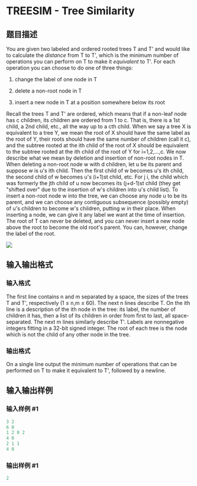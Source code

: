 # TREESIM - Tree Similarity

## 题目描述

You are given two labeled and ordered rooted trees T and T' and would like to calculate the _distance_ from T to T', which is the minimum number of operations you can perform on T to make it _equivalent_ to T'. For each operation you can choose to do one of three things:

1. change the label of one node in T

2. delete a non-root node in T

3. insert a new node in T at a position somewhere below its root

Recall the trees T and T' are ordered, which means that if a non-leaf node has c children, its children are ordered from 1 to c. That is, there is a 1st child, a 2nd child, etc., all the way up to a cth child. When we say a tree X is equivalent to a tree Y, we mean the root of X should have the same label as the root of Y, their roots should have the same number of children (call it c), and the subtree rooted at the ith child of the root of X should be equivalent to the subtree rooted at the ith child of the root of Y for i=1,2,...,c. We now describe what we mean by deletion and insertion of non-root nodes in T. When deleting a non-root node w with d children, let u be its parent and suppose w is u's ith child. Then the first child of w becomes u's ith child, the second child of w becomes u's (i+1)st child, etc. For j  i, the child which was formerly the jth child of u now becomes its (j+d-1)st child (they get "shifted over" due to the insertion of w's children into u's child list). To insert a non-root node w into the tree, we can choose any node u to be its parent, and we can choose any contiguous subsequence (possibly empty) of u's children to become w's children, putting w in their place. When inserting a node, we can give it any label we want at the time of insertion. The root of T can never be deleted, and you can never insert a new node above the root to become the old root's parent. You can, however, change the label of the root.

![](https://cdn.luogu.com.cn/upload/vjudge_pic/SP3581/0c2cdad699e012c26f0e22197c39aa118d7360fa.png)

## 输入输出格式

### 输入格式

The first line contains n and m separated by a space, the sizes of the trees T and T', respectively (1 ≤ n,m ≤ 60). The next n lines describe T. On the ith line is a description of the ith node in the tree: its label, the number of children it has, then a list of its children in order from first to last, all space-separated. The next m lines similarly describe T'. Labels are nonnegative integers fitting in a 32-bit signed integer. The root of each tree is the node which is not the child of any other node in the tree.

### 输出格式

On a single line output the minimum number of operations that can be performed on T to make it equivalent to T', followed by a newline.

## 输入输出样例

### 输入样例 #1

```cpp
3 2
6 0
1 2 0 2
4 0
2 1 1
4 0
```


### 输出样例 #1

```cpp
2
```


